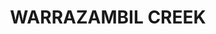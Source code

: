 ---
lastmod: '2025-04-06T06:05:20+00:00'
latitude: -28.44537669
layout: suburb
longitude: 153.0380113
postcode: '2474'
state: NSW
title: WARRAZAMBIL CREEK
url: /nsw/warrazambil-creek/
---